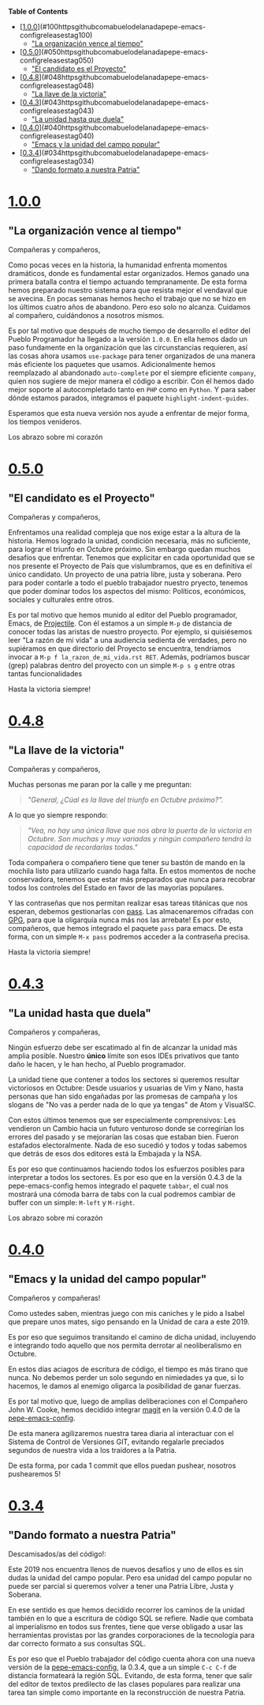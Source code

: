 <!-- markdown-toc start - Don't edit this section. Run M-x markdown-toc-refresh-toc -->
**Table of Contents**

- [[1.0.0](https://github.com/Abuelodelanada/pepe-emacs-config/releases/tag/1.0.0)](#100httpsgithubcomabuelodelanadapepe-emacs-configreleasestag100)
    - ["La organización vence al tiempo"](#la-organización-vence-al-tiempo)
- [[0.5.0](https://github.com/Abuelodelanada/pepe-emacs-config/releases/tag/0.5.0)](#050httpsgithubcomabuelodelanadapepe-emacs-configreleasestag050)
    - ["El candidato es el Proyecto"](#el-candidato-es-el-proyecto)
- [[0.4.8](https://github.com/Abuelodelanada/pepe-emacs-config/releases/tag/0.4.8)](#048httpsgithubcomabuelodelanadapepe-emacs-configreleasestag048)
    - ["La llave de la victoria"](#la-llave-de-la-victoria)
- [[0.4.3](https://github.com/Abuelodelanada/pepe-emacs-config/releases/tag/0.4.3)](#043httpsgithubcomabuelodelanadapepe-emacs-configreleasestag043)
    - ["La unidad hasta que duela"](#la-unidad-hasta-que-duela)
- [[0.4.0](https://github.com/Abuelodelanada/pepe-emacs-config/releases/tag/0.4.0)](#040httpsgithubcomabuelodelanadapepe-emacs-configreleasestag040)
    - ["Emacs y la unidad del campo popular"](#emacs-y-la-unidad-del-campo-popular)
- [[0.3.4](https://github.com/Abuelodelanada/pepe-emacs-config/releases/tag/0.3.4)](#034httpsgithubcomabuelodelanadapepe-emacs-configreleasestag034)
    - ["Dando formato a nuestra Patria"](#dando-formato-a-nuestra-patria)

<!-- markdown-toc end -->


# [1.0.0](https://github.com/Abuelodelanada/pepe-emacs-config/releases/tag/1.0.0)
## "La organización vence al tiempo"

Compañeras y compañeros,

Como pocas veces en la historia, la humanidad enfrenta momentos dramáticos, donde es fundamental estar organizados. Hemos ganado una primera batalla contra el tiempo actuando tempranamente. De esta forma hemos preparado nuestro sistema para que resista mejor el vendaval que se avecina.
En pocas semanas hemos hecho el trabajo que no se hizo en los últimos cuatro años de abandono. Pero eso solo no alcanza. Cuidamos al compañero, cuidándonos a nosotros mismos.

Es por tal motivo que después de mucho tiempo de desarrollo el editor del Pueblo Programador ha llegado a la versión `1.0.0`.
En ella hemos dado un paso fundamente en la organización que las circunstancias requieren, así las cosas ahora usamos `use-package` para tener organizados de una manera más eficiente los paquetes que usamos. Adicionalmente hemos reemplazado al abandonado `auto-complete` por el siempre eficiente `company`, quien nos sugiere de mejor manera el código a escribir. Con él hemos dado mejor soporte al autocompletado tanto en `PHP` como en `Python`. Y para saber dónde estamos parados, integramos el paquete `highlight-indent-guides`.

Esperamos que esta nueva versión nos ayude a enfrentar de mejor forma, los tiempos venideros.

Los abrazo sobre mi corazón


# [0.5.0](https://github.com/Abuelodelanada/pepe-emacs-config/releases/tag/0.5.0)
## "El candidato es el Proyecto"

Compañeras y compañeros,

Enfrentamos una realidad compleja que nos exige estar a la altura de la historia.
Hemos logrado la unidad, condición necesaria, más no suficiente, para lograr el triunfo en Octubre próximo. Sin embargo quedan muchos desafíos que enfrentar. Tenemos que explicitar en cada oportunidad que se nos presente el Proyecto de País que vislumbramos, que es en definitiva el único candidato. Un proyecto de una patria libre, justa y soberana. Pero para poder contarle a todo el pueblo trabajador nuestro pryecto, tenemos que poder dominar todos los aspectos del mismo: Políticos, económicos, sociales y culturales entre otros.

Es por tal motivo que hemos munido al editor del Pueblo programador, Emacs, de [Projectile](https://docs.projectile.mx/en/latest/). Con él estamos a un simple `M-p` de distancia de conocer todas las aristas de nuestro proyecto. Por ejemplo, si quisiésemos leer "La razón de mi vida" a una audiencia sedienta de verdades, pero no supiéramos en que directorio del Proyecto se encuentra, tendríamos invocar a `M-p f la_razon_de_mi_vida.rst RET`.
Además, podríamos buscar (grep) palabras dentro del proyecto con un simple `M-p s g` entre otras tantas funcionalidades


Hasta la victoria siempre!

# [0.4.8](https://github.com/Abuelodelanada/pepe-emacs-config/releases/tag/0.4.8)
## "La llave de la victoria"

Compañeras y compañeros,

   Muchas personas me paran por la calle y me preguntan:

> *"General, ¿Cúal es la llave del triunfo en Octubre próximo?".*

A lo que yo siempre respondo:

> *"Vea, no hay una única llave que nos abra la puerta de la victoria en Octubre. Son muchas y muy variadas y ningún compañero tendrá la capacidad de recordarlas todas."*

Toda compañera o compañero tiene que tener su bastón de mando en la mochila listo para utilizarlo cuando haga falta. En estos momentos de noche conservadora, tenemos que estar más preparados que nunca para recobrar todos los controles del Estado en favor de las mayorías populares.

Y las contraseñas que nos permitan realizar esas tareas titánicas que nos esperan, debemos gestionarlas con [pass](https://www.passwordstore.org/). Las almacenaremos cifradas con [GPG](https://gnupg.org/), para que la oligarquía nunca más nos las arrebate!
Es por esto, compañeros, que hemos integrado el paquete `pass` para emacs. De esta forma, con un simple `M-x pass` podremos acceder a la contraseña precisa.

Hasta la victoria siempre!


# [0.4.3](https://github.com/Abuelodelanada/pepe-emacs-config/releases/tag/0.4.3)
## "La unidad hasta que duela"

Compañeros y compañeras,

   Ningún esfuerzo debe ser escatimado al fin de alcanzar la unidad más
amplia posible. Nuestro **único** límite son esos IDEs privativos que tanto
daño le hacen, y le han hecho, al Pueblo programador.

La unidad tiene que contener a todos los sectores si queremos resultar
victoriosos en Octubre: Desde usuarios y usuarias de Vim y Nano, hasta
personas que han sido engañadas por las promesas de campaña y los slogans
de "No vas a perder nada de lo que ya tengas" de Atom y VisualSC.

Con estos últimos tenemos que ser especialmente comprensivos: Les vendieron
un Cambio hacia un futuro venturoso donde se corregirían los errores del
pasado y se mejorarían las cosas que estaban bien. Fueron estafados
electoralmente. Nada de eso sucedió y todos y todas sabemos que detrás de
esos dos editores está la Embajada y la NSA.

Es por eso que continuamos haciendo todos los esfuerzos posibles para
interpretar a todos los sectores. Es por eso que en la versión 0.4.3 de la
pepe-emacs-config hemos integrado el paquete `tabbar`, el cual nos mostrará
una cómoda barra de tabs con la cual podremos cambiar de buffer con un
simple: `M-left` y `M-right`.

Los abrazo sobre mi corazón


# [0.4.0](https://github.com/Abuelodelanada/pepe-emacs-config/releases/tag/0.4.0)
## "Emacs y la unidad del campo popular"

Compañeros y compañeras!

  Como ustedes saben, mientras juego con mis caniches y le pido a Isabel que
prepare unos mates, sigo pensando en la Unidad de cara a este 2019.

Es por eso que seguimos transitando el camino de dicha unidad, incluyendo e
integrando todo aquello que nos permita derrotar al neoliberalismo en
Octubre.

En estos días aciagos de escritura de código, el tiempo es más tirano que
nunca. No debemos perder un solo segundo en nimiedades ya que, si lo
hacemos, le damos al enemigo oligarca la posibilidad de ganar fuerzas.

Es por tal motivo que, luego de amplias deliberaciones con el Compañero
John W. Cooke, hemos decidido integrar [magit](https://magit.vc/) en la versión 0.4.0 de la
[pepe-emacs-config](https://github.com/Abuelodelanada/pepe-emacs-config).

De esta manera agilizaremos nuestra tarea diaria al interactuar con el
Sistema de Control de Versiones GIT, evitando regalarle preciados segundos
de nuestra vida a los traidores a la Patria.

De esta forma, por cada 1 commit que ellos puedan pushear, nosotros
pushearemos 5!


# [0.3.4](https://github.com/Abuelodelanada/pepe-emacs-config/releases/tag/0.3.4)
## "Dando formato a nuestra Patria"

Descamisados/as del código!:

  Este 2019 nos encuentra llenos de nuevos desafíos y uno de ellos es sin
dudas la unidad del campo popular.
Pero esa unidad del campo popular no puede ser parcial si queremos volver a
tener una Patria Libre, Justa y Soberana.

En ese sentido es que hemos decidido recorrer los caminos de la unidad
también en lo que a escritura de código SQL se refiere. Nadie que combata
al imperialismo en todos sus frentes, tiene que verse obligado a usar las
herramientas provistas por las grandes corporaciones de la tecnología para
dar correcto formato a sus consultas SQL.

Es por eso que el Pueblo trabajador del código cuenta ahora con una nueva
versión de la [pepe-emacs-config](https://github.com/Abuelodelanada/pepe-emacs-config), la 0.3.4, que a un simple `C-c C-f` de distancia formateará la región SQL. Evitando, de esta forma, tener que
salir del editor de textos predilecto de las clases populares para realizar
una tarea tan simple como importante en la reconstrucción de nuestra
Patria.

